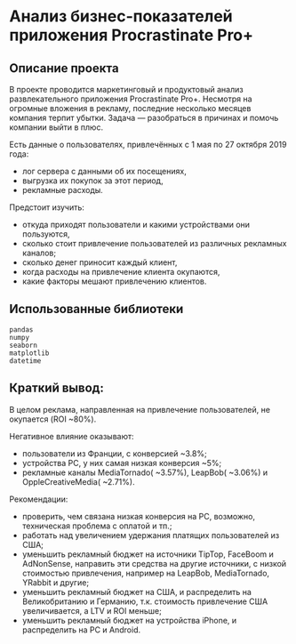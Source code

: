 # Анализ бизнес-показателей приложения Procrastinate Pro+

## Описание проекта

В проекте проводится маркетинговый и продуктовый анализ развлекательного приложения Procrastinate Pro+. Несмотря на огромные вложения в рекламу, последние несколько месяцев компания терпит убытки. Задача — разобраться в причинах и помочь компании выйти в плюс.

Есть данные о пользователях, привлечённых с 1 мая по 27 октября 2019 года:
- лог сервера с данными об их посещениях,
- выгрузка их покупок за этот период,
- рекламные расходы.

Предстоит изучить:
- откуда приходят пользователи и какими устройствами они пользуются,
- сколько стоит привлечение пользователей из различных рекламных каналов;
- сколько денег приносит каждый клиент,
- когда расходы на привлечение клиента окупаются,
- какие факторы мешают привлечению клиентов.

## Использованные библиотеки
```
pandas 
numpy 
seaborn 
matplotlib 
datetime 
```

## Краткий вывод:
В целом реклама, направленная на привлечение пользователей, не окупается (ROI ~80%).

Негативное влияние оказывают:
- пользователи из Франции, с конверсией ~3.8%;
- устройства PC, у них самая низкая конверсия ~5%;
- рекламные каналы MediaTornado( ~3.57%), LeapBob( ~3.06%) и OppleCreativeMedia( ~2.71%).

Рекомендации:
- проверить, чем связана низкая конверсия на PC, возможно, техническая проблема с оплатой и тп.;
- работать над увеличением удержания платящих пользователей из США;
- уменьшить рекламный бюджет на источники TipTop, FaceBoom и AdNonSense, направить эти средства на другие источники, с низкой стоимостью привлечения, например на LeapBob, MediaTornado, YRabbit и другие;
- уменьшить рекламный бюджет на США, и распределить на Великобританию и Германию, т.к. стоимость привлечение США увеличивается, а LTV и ROI меньше;
- уменьшить рекламный бюджет на устройства iPhone, и распределить на PC и Android.
